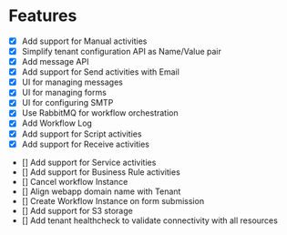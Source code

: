 # Features

- [x] Add support for Manual activities
- [x] Simplify tenant configuration API as Name/Value pair
- [x] Add message API
- [x] Add support for Send activities with Email
- [x] UI for managing messages
- [x] UI for managing forms
- [x] UI for configuring SMTP
- [x] Use RabbitMQ for workflow orchestration
- [x] Add Workflow Log
- [x] Add support for Script activities
- [x] Add support for Receive activities
- [] Add support for Service activities
- [] Add support for Business Rule activities
- [] Cancel workflow Instance
- [] Align webapp domain name with Tenant
- [] Create Workflow Instance on form submission
- [] Add support for S3 storage
- [] Add tenant healthcheck to validate connectivity with all resources
